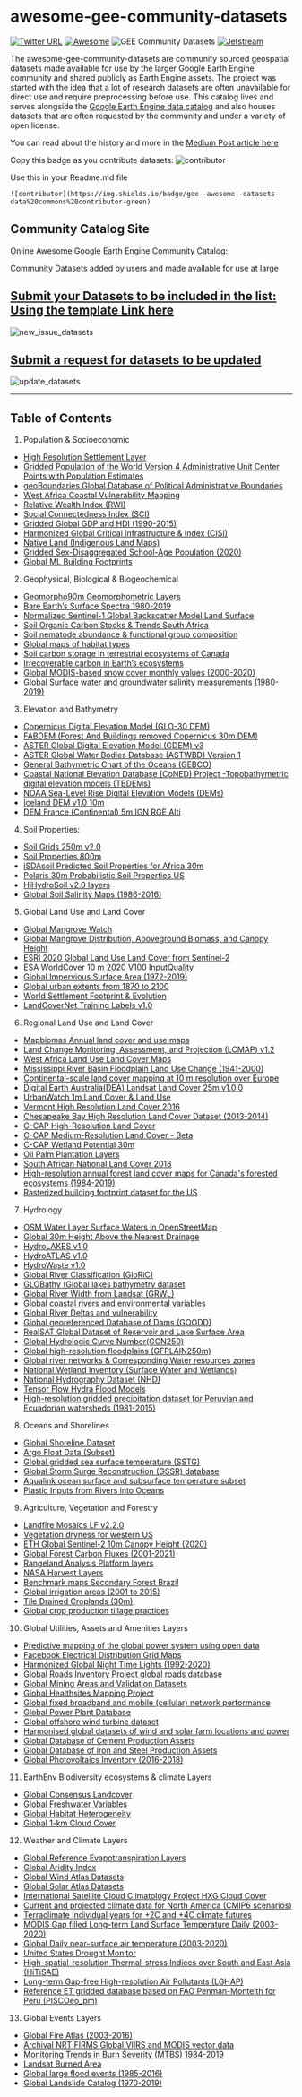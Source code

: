 # awesome-gee-community-datasets

[![Twitter URL](https://img.shields.io/twitter/follow/samapriyaroy?style=social)](https://twitter.com/intent/follow?screen_name=samapriyaroy)
[![Awesome](https://cdn.rawgit.com/sindresorhus/awesome/d7305f38d29fed78fa85652e3a63e154dd8e8829/media/badge.svg)](https://github.com/sindresorhus/awesome)
![GEE Community Datasets](https://img.shields.io/endpoint?url=https://gist.githubusercontent.com/samapriya/34bc0c1280d475d3a69e3b60a706226e/raw/community.json)
[![Jetstream](https://img.shields.io/badge/SupportedBy%3A-JetStream-brightgreen.svg)](https://jetstream-cloud.org/)

The awesome-gee-community-datasets are community sourced geospatial datasets made available for use by the larger Google Earth Engine community and shared publicly as Earth Engine assets. The project was started with the idea that a lot of research datasets are often unavailable for direct use and require preprocessing before use. This catalog lives and serves alongside the [Google Earth Engine data catalog](https://developers.google.com/earth-engine/datasets/catalog) and also houses datasets that are often requested by the community and under a variety of open license.

You can read about the history and more in the [Medium Post article here](https://medium.com/geospatial-processing-at-scale/community-datasets-data-commons-in-google-earth-engine-8585d8baef1f)

Copy this badge as you contribute datasets: ![contributor](https://img.shields.io/badge/gee--awesome--datasets-data%20commons%20contributor-green)

Use this in your Readme.md file

    ![contributor](https://img.shields.io/badge/gee--awesome--datasets-data%20commons%20contributor-green)

## Community Catalog Site

Online Awesome Google Earth Engine Community Catalog:

Community Datasets added by users and made available for use at large

## [Submit your Datasets to be included in the list: Using the template Link here](https://github.com/samapriya/awesome-gee-community-datasets/issues/new?assignees=samapriya&labels=&template=new-community-gee-dataset-template.md&title=Dataset+%26+Curator+Name)

![new_issue_datasets](https://user-images.githubusercontent.com/6677629/81495266-2eaedb00-927d-11ea-849f-af017ac7b32a.gif)

## [Submit a request for datasets to be updated](https://github.com/samapriya/awesome-gee-community-datasets/issues/new?assignees=samapriya&labels=&template=Update-dataset.md&title=Dataset+Name)

![update_datasets](https://user-images.githubusercontent.com/6677629/133027662-685ab13d-40e9-4a11-adf1-935e059dd6cf.gif)

* * *

## Table of Contents

1.  Population & Socioeconomic

-   [High Resolution Settlement Layer](https://samapriya.github.io/awesome-gee-community-datasets/projects/hrsl/)
-   [Gridded Population of the World Version 4 Administrative Unit Center Points with Population Estimates](https://samapriya.github.io/awesome-gee-community-datasets/projects/GPWv4/)
-   [geoBoundaries Global Database of Political Administrative Boundaries](https://samapriya.github.io/awesome-gee-community-datasets/projects/geoboundary)
-   [West Africa Coastal Vulnerability Mapping](https://samapriya.github.io/awesome-gee-community-datasets/projects/wacvm/)
-   [Relative Wealth Index (RWI)](https://samapriya.github.io/awesome-gee-community-datasets/projects/rwi/)
-   [Social Connectedness Index (SCI)](https://samapriya.github.io/awesome-gee-community-datasets/projects/sci/)
-   [Gridded Global GDP and HDI (1990-2015)](https://samapriya.github.io/awesome-gee-community-datasets/projects/gridded_gdp_hdi)
-   [Harmonized Global Critical infrastructure & Index (CISI)](https://samapriya.github.io/awesome-gee-community-datasets/projects/cisi)
-   [Native Land (Indigenous Land Maps)](https://samapriya.github.io/awesome-gee-community-datasets/projects/native/)
-   [Gridded Sex-Disaggregated School-Age Population (2020)](https://samapriya.github.io/awesome-gee-community-datasets/projects/wpschool)
-   [Global ML Building Footprints](https://samapriya.github.io/awesome-gee-community-datasets/projects/msbuildings)

2.  Geophysical, Biological & Biogeochemical

-   [Geomorpho90m Geomorphometric Layers](https://samapriya.github.io/awesome-gee-community-datasets/projects/geomorpho90/)
-   [Bare Earth’s Surface Spectra 1980-2019](https://samapriya.github.io/awesome-gee-community-datasets/projects/bss/)
-   [Normalized Sentinel-1 Global Backscatter Model Land Surface](https://samapriya.github.io/awesome-gee-community-datasets/projects/s1gbm)
-   [Soil Organic Carbon Stocks & Trends South Africa](https://samapriya.github.io/awesome-gee-community-datasets/projects/soc)
-   [Soil nematode abundance & functional group composition](https://samapriya.github.io/awesome-gee-community-datasets/projects/soil_nematode)
-   [Global maps of habitat types](https://samapriya.github.io/awesome-gee-community-datasets/projects/habitat)
-   [Soil carbon storage in terrestrial ecosystems of Canada](https://samapriya.github.io/awesome-gee-community-datasets/projects/scs)
-   [Irrecoverable carbon in Earth’s ecosystems](https://samapriya.github.io/awesome-gee-community-datasets/projects/irc)
-   [Global MODIS-based snow cover monthly values (2000-2020)](https://samapriya.github.io/awesome-gee-community-datasets/projects/snow_cover)
-   [Global Surface water and groundwater salinity measurements (1980-2019)](https://samapriya.github.io/awesome-gee-community-datasets/projects/salinity)

3.  Elevation and Bathymetry

-   [Copernicus Digital Elevation Model (GLO-30 DEM)](https://samapriya.github.io/awesome-gee-community-datasets/projects/glo30)
-   [FABDEM (Forest And Buildings removed Copernicus 30m DEM)](https://samapriya.github.io/awesome-gee-community-datasets/projects/fabdem)
-   [ASTER Global Digital Elevation Model (GDEM) v3](https://samapriya.github.io/awesome-gee-community-datasets/projects/aster)
-   [ASTER Global Water Bodies Database (ASTWBD) Version 1](https://samapriya.github.io/awesome-gee-community-datasets/projects/astwbd)
-   [General Bathymetric Chart of the Oceans (GEBCO)](https://samapriya.github.io/awesome-gee-community-datasets/projects/gebco/)
-   [Coastal National Elevation Database (CoNED) Project -Topobathymetric digital elevation models (TBDEMs)](https://samapriya.github.io/awesome-gee-community-datasets/projects/tbdem)
-   [NOAA Sea-Level Rise Digital Elevation Models (DEMs)](https://samapriya.github.io/awesome-gee-community-datasets/projects/slrdem)
-   [Iceland DEM v1.0 10m](https://samapriya.github.io/awesome-gee-community-datasets/projects/iceland_dem)
-   [DEM France (Continental) 5m IGN RGE Alti](https://samapriya.github.io/awesome-gee-community-datasets/projects/france5m)

4.  Soil Properties:

-   [Soil Grids 250m v2.0](https://samapriya.github.io/awesome-gee-community-datasets/projects/isric)
-   [Soil Properties 800m](https://samapriya.github.io/awesome-gee-community-datasets/projects/soilprop)
-   [iSDAsoil Predicted Soil Properties for Africa 30m](https://samapriya.github.io/awesome-gee-community-datasets/projects/isda)
-   [Polaris 30m Probabilistic Soil Properties US](https://samapriya.github.io/awesome-gee-community-datasets/projects/polaris)
-   [HiHydroSoil v2.0 layers](https://samapriya.github.io/awesome-gee-community-datasets/projects/hihydro_soil)
-   [Global Soil Salinity Maps (1986-2016)](https://samapriya.github.io/awesome-gee-community-datasets/projects/global_salinity)

5.  Global Land Use and Land Cover

-   [Global Mangrove Watch](https://samapriya.github.io/awesome-gee-community-datasets/projects/mangrove/)
-   [Global Mangrove Distribution, Aboveground Biomass, and Canopy Height](https://samapriya.github.io/awesome-gee-community-datasets/projects/gmd/)
-   [ESRI 2020 Global Land Use Land Cover from Sentinel-2](https://samapriya.github.io/awesome-gee-community-datasets/projects/esrilc2020)
-   [ESA WorldCover 10 m 2020 V100 InputQuality](https://samapriya.github.io/awesome-gee-community-datasets/projects/esa_iq)
-   [Global Impervious Surface Area (1972-2019)](https://samapriya.github.io/awesome-gee-community-datasets/projects/gisa)
-   [Global urban extents from 1870 to 2100](https://samapriya.github.io/awesome-gee-community-datasets/projects/gue)
-   [World Settlement Footprint & Evolution](https://samapriya.github.io/awesome-gee-community-datasets/projects/wsf/)
-   [LandCoverNet Training Labels v1.0](https://samapriya.github.io/awesome-gee-community-datasets/projects/lcnet/)

6.  Regional Land Use and Land Cover

-   [Mapbiomas Annual land cover and use maps](https://samapriya.github.io/awesome-gee-community-datasets/projects/mapbiomas/)
-   [Land Change Monitoring, Assessment, and Projection (LCMAP) v1.2](https://samapriya.github.io/awesome-gee-community-datasets/projects/lcmap/)
-   [West Africa Land Use Land Cover Maps](https://samapriya.github.io/awesome-gee-community-datasets/projects/wa_lulc)
-   [Mississippi River Basin Floodplain Land Use Change (1941-2000)](https://samapriya.github.io/awesome-gee-community-datasets/projects/floodplain_lc.md)
-   [Continental-scale land cover mapping at 10 m resolution over Europe](https://samapriya.github.io/awesome-gee-community-datasets/projects/elc)
-   [Digital Earth Australia(DEA) Landsat Land Cover 25m v1.0.0](https://samapriya.github.io/awesome-gee-community-datasets/projects/dea_lc)
-   [UrbanWatch 1m Land Cover & Land Use](https://samapriya.github.io/awesome-gee-community-datasets/projects/urban-watch)
-   [Vermont High Resolution Land Cover 2016](https://samapriya.github.io/awesome-gee-community-datasets/projects/vt_lc)
-   [Chesapeake Bay High Resolution Land Cover Dataset (2013-2014)](https://samapriya.github.io/awesome-gee-community-datasets/projects/cc)
-   [C-CAP High-Resolution Land Cover](https://samapriya.github.io/awesome-gee-community-datasets/projects/ccap_lc)
-   [C-CAP Medium-Resolution Land Cover - Beta](https://samapriya.github.io/awesome-gee-community-datasets/projects/ccap_mlc)
-   [C-CAP Wetland Potential 30m](https://samapriya.github.io/awesome-gee-community-datasets/projects/ccap_wpotential)
-   [Oil Palm Plantation Layers](https://samapriya.github.io/awesome-gee-community-datasets/projects/oil-palm)
-   [South African National Land Cover 2018](https://samapriya.github.io/awesome-gee-community-datasets/projects/sa_nlc2018)
-   [High-resolution annual forest land cover maps for Canada's forested ecosystems (1984-2019)](https://samapriya.github.io/awesome-gee-community-datasets/projects/ca_lc)
-   [Rasterized building footprint dataset for the US](https://samapriya.github.io/awesome-gee-community-datasets/projects/usbuild_raster)

7.  Hydrology

-   [OSM Water Layer Surface Waters in OpenStreetMap](https://samapriya.github.io/awesome-gee-community-datasets/projects/osm_water/)
-   [Global 30m Height Above the Nearest Drainage](https://samapriya.github.io/awesome-gee-community-datasets/projects/hand/)
-   [HydroLAKES v1.0](https://samapriya.github.io/awesome-gee-community-datasets/projects/hydrolakes/)
-   [HydroATLAS v1.0](https://samapriya.github.io/awesome-gee-community-datasets/projects/hydroatlas)
-   [HydroWaste v1.0](https://samapriya.github.io/awesome-gee-community-datasets/projects/hydrowaste)
-   [Global River Classification (GloRiC)](https://samapriya.github.io/awesome-gee-community-datasets/projects/gloric)
-   [GLOBathy (Global lakes bathymetry dataset](https://samapriya.github.io/awesome-gee-community-datasets/projects/globathy)
-   [Global River Width from Landsat (GRWL)](https://samapriya.github.io/awesome-gee-community-datasets/projects/grwl/)
-   [Global coastal rivers and environmental variables](https://samapriya.github.io/awesome-gee-community-datasets/projects/rivermouth/)
-   [Global River Deltas and vulnerability](https://samapriya.github.io/awesome-gee-community-datasets/projects/river_deltas/)
-   [Global georeferenced Database of Dams (GOODD)](https://samapriya.github.io/awesome-gee-community-datasets/projects/goodd)
-   [RealSAT Global Dataset of Reservoir and Lake Surface Area](https://samapriya.github.io/awesome-gee-community-datasets/projects/realsat)
-   [Global Hydrologic Curve Number(GCN250)](https://samapriya.github.io/awesome-gee-community-datasets/projects/gcn250)
-   [Global high-resolution floodplains (GFPLAIN250m)](https://samapriya.github.io/awesome-gee-community-datasets/projects/gfplain250)
-   [Global river networks & Corresponding Water resources zones](https://samapriya.github.io/awesome-gee-community-datasets/projects/grn_wrz)
-   [National Wetland Inventory (Surface Water and Wetlands)](https://samapriya.github.io/awesome-gee-community-datasets/projects/nwi)
-   [National Hydrography Dataset (NHD)](https://samapriya.github.io/awesome-gee-community-datasets/projects/nhd)
-   [Tensor Flow Hydra Flood Models](https://samapriya.github.io/awesome-gee-community-datasets/projects/hydra_water)
-   [High-resolution gridded precipitation dataset for Peruvian and Ecuadorian watersheds (1981-2015)](https://samapriya.github.io/awesome-gee-community-datasets/projects/gridded_ppt)

8.  Oceans and Shorelines

-   [Global Shoreline Dataset](https://samapriya.github.io/awesome-gee-community-datasets/projects/shoreline/)
-   [Argo Float Data (Subset)](https://samapriya.github.io/awesome-gee-community-datasets/projects/argo)
-   [Global gridded sea surface temperature (SSTG)](https://samapriya.github.io/awesome-gee-community-datasets/projects/sstg)
-   [Global Storm Surge Reconstruction (GSSR) database](https://samapriya.github.io/awesome-gee-community-datasets/projects/gssr)
-   [Aqualink ocean surface and subsurface temperature subset](https://samapriya.github.io/awesome-gee-community-datasets/projects/aqualink)
-   [Plastic Inputs from Rivers into Oceans](https://samapriya.github.io/awesome-gee-community-datasets/projects/plastic)

9.  Agriculture, Vegetation and Forestry

-   [Landfire Mosaics LF v2.2.0](https://samapriya.github.io/awesome-gee-community-datasets/projects/landfire/)
-   [Vegetation dryness for western US](https://samapriya.github.io/awesome-gee-community-datasets/projects/veg_dry)
-   [ETH Global Sentinel-2 10m Canopy Height (2020)](https://samapriya.github.io/awesome-gee-community-datasets/projects/canopy)
-   [Global Forest Carbon Fluxes (2001-2021)](https://samapriya.github.io/awesome-gee-community-datasets/projects/cflux)
-   [Rangeland Analysis Platform layers](https://samapriya.github.io/awesome-gee-community-datasets/projects/rap)
-   [NASA Harvest Layers](https://samapriya.github.io/awesome-gee-community-datasets/projects/harvest/)
-   [Benchmark maps Secondary Forest Brazil](https://samapriya.github.io/awesome-gee-community-datasets/projects/secondary_forest/)
-   [Global irrigation areas (2001 to 2015)](https://samapriya.github.io/awesome-gee-community-datasets/projects/global_irrigation/)
-   [Tile Drained Croplands (30m)](https://samapriya.github.io/awesome-gee-community-datasets/projects/tile/)
-   [Global crop production tillage practices](https://samapriya.github.io/awesome-gee-community-datasets/projects/tillage/)

10. Global Utilities, Assets and Amenities Layers

-   [Predictive mapping of the global power system using open data](https://samapriya.github.io/awesome-gee-community-datasets/projects/global_power/)
-   [Facebook Electrical Distribution Grid Maps](https://samapriya.github.io/awesome-gee-community-datasets/projects/electric_grid/)
-   [Harmonized Global Night Time Lights (1992-2020)](https://samapriya.github.io/awesome-gee-community-datasets/projects/hntl/)
-   [Global Roads Inventory Project global roads database](https://samapriya.github.io/awesome-gee-community-datasets/projects/grip/)
-   [Global Mining Areas and Validation Datasets](https://samapriya.github.io/awesome-gee-community-datasets/projects/global_mining/)
-   [Global Healthsites Mapping Project](https://samapriya.github.io/awesome-gee-community-datasets/projects/health_sites/)
-   [Global fixed broadband and mobile (cellular) network performance](https://samapriya.github.io/awesome-gee-community-datasets/projects/speedtest)
-   [Global Power Plant Database](https://samapriya.github.io/awesome-gee-community-datasets/projects/pwplants)
-   [Global offshore wind turbine dataset](https://samapriya.github.io/awesome-gee-community-datasets/projects/gowt)
-   [Harmonised global datasets of wind and solar farm locations and power](https://samapriya.github.io/awesome-gee-community-datasets/projects/energy_farms)
-   [Global Database of Cement Production Assets](https://samapriya.github.io/awesome-gee-community-datasets/projects/projects/gcd)
-   [Global Database of Iron and Steel Production Assets](https://samapriya.github.io/awesome-gee-community-datasets/projects/gid)
-   [Global Photovoltaics Inventory (2016-2018)](https://samapriya.github.io/awesome-gee-community-datasets/projects/global_pv)

11. EarthEnv Biodiversity ecosystems & climate Layers

-   [Global Consensus Landcover](https://samapriya.github.io/awesome-gee-community-datasets/projects/gcl/)
-   [Global Freshwater Variables](https://samapriya.github.io/awesome-gee-community-datasets/projects/gfv/)
-   [Global Habitat Heterogeneity](https://samapriya.github.io/awesome-gee-community-datasets/projects/ghh/)
-   [Global 1-km Cloud Cover](https://samapriya.github.io/awesome-gee-community-datasets/projects/gcc/)

12. Weather and Climate Layers

-   [Global Reference Evapotranspiration Layers](https://samapriya.github.io/awesome-gee-community-datasets/projects/et0/)
-   [Global Aridity Index](https://samapriya.github.io/awesome-gee-community-datasets/projects/ai0/)
-   [Global Wind Atlas Datasets](https://samapriya.github.io/awesome-gee-community-datasets/projects/gwa/)
-   [Global Solar Atlas Datasets](https://samapriya.github.io/awesome-gee-community-datasets/projects/gsa)
-   [International Satellite Cloud Climatology Project HXG Cloud Cover](https://samapriya.github.io/awesome-gee-community-datasets/isccp_hxg)
-   [Current and projected climate data for North America (CMIP6 scenarios)](https://samapriya.github.io/awesome-gee-community-datasets/projects/aogcm_cmip6/)
-   [Terraclimate Individual years for +2C and +4C climate futures](https://samapriya.github.io/awesome-gee-community-datasets/projects/terraclim/)
-   [MODIS Gap filled Long-term Land Surface Temperature Daily (2003-2020)](https://samapriya.github.io/awesome-gee-community-datasets/projects/daily_lst/)
-   [Global Daily near-surface air temperature (2003-2020)](https://samapriya.github.io/awesome-gee-community-datasets/projects/airtemp)
-   [United States Drought Monitor](https://samapriya.github.io/awesome-gee-community-datasets/projects/usdm/)
-   [High-spatial-resolution Thermal-stress Indices over South and East Asia (HiTiSAE)](https://samapriya.github.io/awesome-gee-community-datasets/projects/hitisae)
-   [Long-term Gap-free High-resolution Air Pollutants (LGHAP)](https://samapriya.github.io/awesome-gee-community-datasets/projects/lghap)
-   [Reference ET gridded database based on FAO Penman-Monteith for Peru (PISCOeo_pm)](https://samapriya.github.io/awesome-gee-community-datasets/projects/piscoeo)

13. Global Events Layers

-   [Global Fire Atlas (2003-2016)](https://samapriya.github.io/awesome-gee-community-datasets/projects/gfa/)
-   [Archival NRT FIRMS Global VIIRS and MODIS vector data](https://samapriya.github.io/awesome-gee-community-datasets/projects/firms_vector)
-   [Monitoring Trends in Burn Severity (MTBS) 1984-2019](https://samapriya.github.io/awesome-gee-community-datasets/projects/mtbs)
-   [Landsat Burned Area](https://samapriya.github.io/awesome-gee-community-datasets/projects/lba)
-   [Global large flood events (1985-2016)](https://samapriya.github.io/awesome-gee-community-datasets/projects/flood/)
-   [Global Landslide Catalog (1970-2019)](https://samapriya.github.io/awesome-gee-community-datasets/projects/landslide/)

